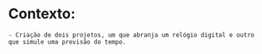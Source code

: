 # Contexto:
    - Criação de dois projetos, um que abranja um relógio digital e outro que simule uma previsão do tempo.
